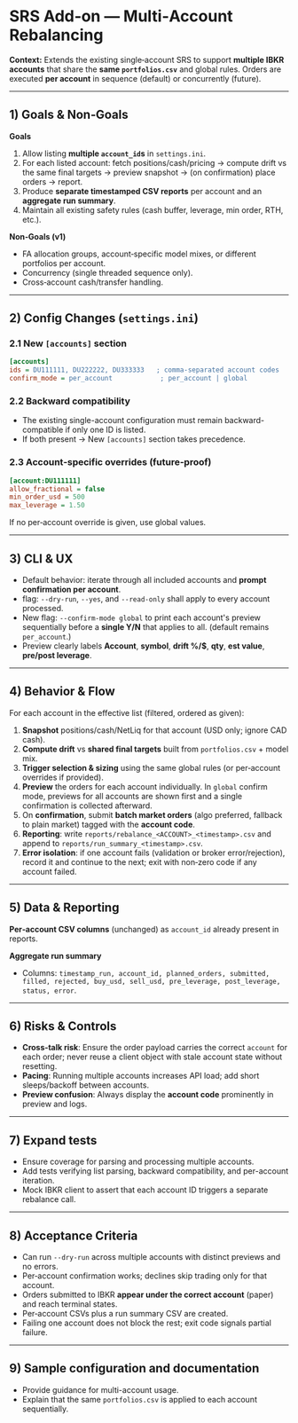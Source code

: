 # SRS Add‑on — Multi‑Account Rebalancing

**Context:** Extends the existing single‑account SRS to support **multiple IBKR accounts** that share the **same `portfolios.csv`** and global rules. Orders are executed **per account** in sequence (default) or concurrently (future).

---

## 1) Goals & Non‑Goals

**Goals**
1. Allow listing **multiple `account_id`s** in `settings.ini`.
2. For each listed account: fetch positions/cash/pricing → compute drift vs the same final targets → preview snapshot → (on confirmation) place orders → report.
3. Produce **separate timestamped CSV reports** per account and an **aggregate run summary**.
4. Maintain all existing safety rules (cash buffer, leverage, min order, RTH, etc.).

**Non‑Goals (v1)**
- FA allocation groups, account‑specific model mixes, or different portfolios per account.  
- Concurrency (single threaded sequence only).  
- Cross‑account cash/transfer handling.

---

## 2) Config Changes (`settings.ini`)

### 2.1 New `[accounts]` section
```ini
[accounts]
ids = DU111111, DU222222, DU333333   ; comma‑separated account codes
confirm_mode = per_account            ; per_account | global
```

### 2.2 Backward compatibility
- The existing single-account configuration must remain backward-compatible if only one ID is listed.
- If both present → New `[accounts]` section takes precedence.

### 2.3 Account‑specific overrides (future‑proof)
```ini
[account:DU111111]
allow_fractional = false
min_order_usd = 500
max_leverage = 1.50
```
If no per‑account override is given, use global values.

---

## 3) CLI & UX

- Default behavior: iterate through all included accounts and **prompt confirmation per account**.
- flag: `--dry-run`, `--yes`, and `--read-only`  shall apply to every account processed.
- New flag: `--confirm-mode global` to print each account's preview sequentially before a **single Y/N** that applies to all. (default remains `per_account`.)
- Preview clearly labels **Account**, **symbol**, **drift %/$**, **qty**, **est value**, **pre/post leverage**.

---

## 4) Behavior & Flow

For each account in the effective list (filtered, ordered as given):
1. **Snapshot** positions/cash/NetLiq for that account (USD only; ignore CAD cash).
2. **Compute drift** vs **shared final targets** built from `portfolios.csv` + model mix.
3. **Trigger selection & sizing** using the same global rules (or per‑account overrides if provided).
4. **Preview** the orders for each account individually. In `global` confirm mode, previews for all accounts are shown first and a single confirmation is collected afterward.
5. On **confirmation**, submit **batch market orders** (algo preferred, fallback to plain market) tagged with the **account code**.
6. **Reporting**: write `reports/rebalance_<ACCOUNT>_<timestamp>.csv` and append to `reports/run_summary_<timestamp>.csv`.
7. **Error isolation**: if one account fails (validation or broker error/rejection), record it and continue to the next; exit with non‑zero code if any account failed.

---

## 5) Data & Reporting

**Per‑account CSV columns** (unchanged) as `account_id` already present in reports.

**Aggregate run summary**
- Columns: `timestamp_run, account_id, planned_orders, submitted, filled, rejected, buy_usd, sell_usd, pre_leverage, post_leverage, status, error`.

---

## 6) Risks & Controls
- **Cross‑talk risk**: Ensure the order payload carries the correct `account` for each order; never reuse a client object with stale account state without resetting.
- **Pacing**: Running multiple accounts increases API load; add short sleeps/backoff between accounts.
- **Preview confusion**: Always display the **account code** prominently in preview and logs.

---

## 7) Expand tests
- Ensure coverage for parsing and processing multiple accounts.
- Add tests verifying list parsing, backward compatibility, and per-account iteration.
- Mock IBKR client to assert that each account ID triggers a separate rebalance call.

---

## 8) Acceptance Criteria
- Can run `--dry-run` across multiple accounts with distinct previews and no errors.
- Per‑account confirmation works; declines skip trading only for that account.
- Orders submitted to IBKR **appear under the correct account** (paper) and reach terminal states.
- Per‑account CSVs plus a run summary CSV are created.
- Failing one account does not block the rest; exit code signals partial failure.

---

## 9) Sample configuration and documentation
- Provide guidance for multi-account usage.
- Explain that the same `portfolios.csv` is applied to each account sequentially.
